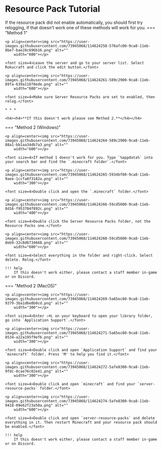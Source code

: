# Resource Pack Tutorial

If the resource pack did not enable automatically, you should first try relogging, if that doesn't work one of these methods will work for you.
=== "Method 1"

    <p align=center><img src="https://user-images.githubusercontent.com/73945068/114624258-576afc00-9ca8-11eb-8be7-bae28c696b16.png" alt=""
        width="600"></p>

    <font size=4>Leave the server and go to your server list. Select Rokucraft and click the edit button.</font>

    <p align=center><img src="https://user-images.githubusercontent.com/73945068/114624261-589c2900-9ca8-11eb-89fa-639a11078ede.png" alt=""
        width="600"></p>

    <font size=4>Make sure Server Resource Packs are set to enabled, then relog.</font>

    * * *

    <h4><h4>**If this doesn't work please see Method 2.**</h4></h4>

=== "Method 2 (Windows)"

    <p align=center><img src="https://user-images.githubusercontent.com/73945068/114624264-589c2900-9ca8-11eb-88a1-bb1aa34db7a3.png" alt=""
        width="600"></p>

    <font size=4>If method 1 doesn't work for you. Type `%appdata%` into your search bar and find the `.minecraft folder`.</font>

    <p align=center><img src="https://user-images.githubusercontent.com/73945068/114624265-5934bf80-9ca8-11eb-9aee-1ccfa8f3182a.png" alt=""
        width="300"></p>

    <font size=4>Double click and open the `.minecraft` folder.</font>

    <p align=center><img src="https://user-images.githubusercontent.com/73945068/114624266-59cd5600-9ca8-11eb-8d16-f953704f892c.png" alt=""
        width="400"></p>

    <font size=4>Double click the Server Resource Packs folder, not the Resource Packs one.</font>

    <p align=center><img src="https://user-images.githubusercontent.com/73945068/114624268-59cd5600-9ca8-11eb-8eb9-32c8d6734668.png" alt=""
        width="600"></p>

    <font size=4>Select everything in the folder and right-click. Select delete. Relog.</font>

    !!! help
        If this doesn't work either, please contact a staff member in-game or on Discord.

=== "Method 2 (MacOS)"

    <p align=center><img src="https://user-images.githubusercontent.com/73945068/114624269-5a65ec80-9ca8-11eb-9379-3ba1d6e8b0cd.png" alt=""
        width="300"></p>

    <font size=4>Enter ⇧⌘L on your keyboard to open your library folder, go into `Application Support`.</font>

    <p align=center><img src="https://user-images.githubusercontent.com/73945068/114624271-5a65ec80-9ca8-11eb-8534-a22a195f9ef6.png" alt=""
        width="300"></p>

    <font size=4>Double click and open `Application Support` and find your `minecraft` folder. Press 'M' to help you find it.</font>

    <p align=center><img src="https://user-images.githubusercontent.com/73945068/114624272-5afe8300-9ca8-11eb-9fdc-8cae76c02e41.png" alt=""
        width="300"></p>

    <font size=4>Double click and open `minecraft` and find your `server-resource-packs` folder.</font>

    <p align=center><img src="https://user-images.githubusercontent.com/73945068/114624274-5afe8300-9ca8-11eb-9418-09e62f23a50a.png" alt=""
        width="600"></p>

    <font size=4>Double click and open `server-resource-packs` and delete everything in it. Then restart Minecraft and your resource pack should be enabled.</font>

    !!! help
        If this doesn't work either, please contact a staff member in-game or on Discord.
